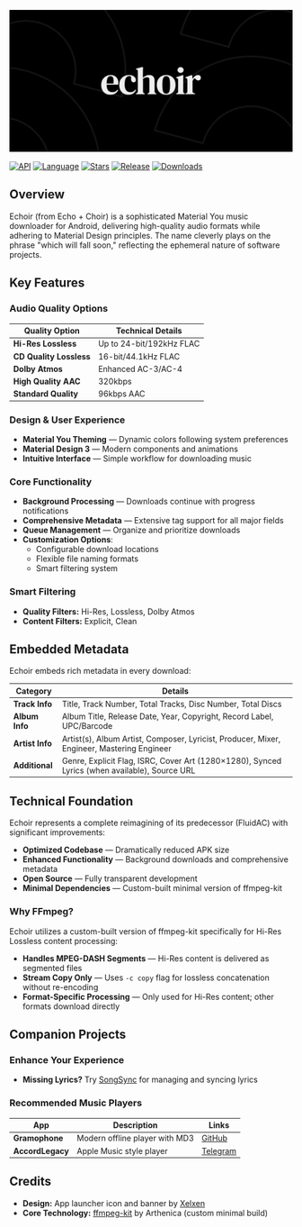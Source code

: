 ![Echoir Banner](.github/assets/banner.png)

[![API](https://img.shields.io/badge/26%2B-level?style=for-the-badge&logo=android&logoColor=3cd382&label=API&labelColor=21262d&color=ff663b)](https://developer.android.com/studio/releases/platforms) [![Language](https://img.shields.io/badge/Kotlin-language?style=for-the-badge&logo=kotlin&logoColor=7F52FF&label=language&labelColor=21262d&color=7F52FF)](https://kotlinlang.org/) [![Stars](https://img.shields.io/github/stars/imjyotiraditya/echoirx?style=for-the-badge&logo=github&labelColor=21262d&color=238636)](https://github.com/imjyotiraditya/echoirx/stargazers) [![Release](https://img.shields.io/github/v/release/imjyotiraditya/echoirx?display_name=tag&style=for-the-badge&logo=github&labelColor=21262d&color=1f6feb)](https://github.com/imjyotiraditya/echoirx/releases/latest) [![Downloads](https://img.shields.io/github/downloads/imjyotiraditya/echoirx/total?style=for-the-badge&labelColor=21262d&color=238636)](https://github.com/imjyotiraditya/echoirx/releases)

## Overview

Echoir (from Echo + Choir) is a sophisticated Material You music downloader for Android, delivering high-quality audio formats while adhering to Material Design principles. The name cleverly plays on the phrase "which will fall soon," reflecting the ephemeral nature of software projects.

## Key Features

### Audio Quality Options

| Quality Option | Technical Details |
|----------------|-------------------|
| **Hi-Res Lossless** | Up to 24-bit/192kHz FLAC |
| **CD Quality Lossless** | 16-bit/44.1kHz FLAC |
| **Dolby Atmos** | Enhanced AC-3/AC-4 |
| **High Quality AAC** | 320kbps |
| **Standard Quality** | 96kbps AAC |

### Design & User Experience

- **Material You Theming** — Dynamic colors following system preferences
- **Material Design 3** — Modern components and animations
- **Intuitive Interface** — Simple workflow for downloading music

### Core Functionality

- **Background Processing** — Downloads continue with progress notifications
- **Comprehensive Metadata** — Extensive tag support for all major fields
- **Queue Management** — Organize and prioritize downloads
- **Customization Options**:
  - Configurable download locations
  - Flexible file naming formats
  - Smart filtering system

### Smart Filtering

- **Quality Filters:** Hi-Res, Lossless, Dolby Atmos
- **Content Filters:** Explicit, Clean

## Embedded Metadata

Echoir embeds rich metadata in every download:

| Category | Details |
|----------|---------|
| **Track Info** | Title, Track Number, Total Tracks, Disc Number, Total Discs |
| **Album Info** | Album Title, Release Date, Year, Copyright, Record Label, UPC/Barcode |
| **Artist Info** | Artist(s), Album Artist, Composer, Lyricist, Producer, Mixer, Engineer, Mastering Engineer |
| **Additional** | Genre, Explicit Flag, ISRC, Cover Art (1280×1280), Synced Lyrics (when available), Source URL |

## Technical Foundation

Echoir represents a complete reimagining of its predecessor (FluidAC) with significant improvements:

- **Optimized Codebase** — Dramatically reduced APK size
- **Enhanced Functionality** — Background downloads and comprehensive metadata
- **Open Source** — Fully transparent development
- **Minimal Dependencies** — Custom-built minimal version of ffmpeg-kit

### Why FFmpeg?

Echoir utilizes a custom-built version of ffmpeg-kit specifically for Hi-Res Lossless content processing:

- **Handles MPEG-DASH Segments** — Hi-Res content is delivered as segmented files
- **Stream Copy Only** — Uses `-c copy` flag for lossless concatenation without re-encoding
- **Format-Specific Processing** — Only used for Hi-Res content; other formats download directly

## Companion Projects

### Enhance Your Experience

- **Missing Lyrics?** Try [SongSync](https://github.com/Lambada10/SongSync/releases/latest) for managing and syncing lyrics

### Recommended Music Players

| App | Description | Links |
|-----|-------------|-------|
| **Gramophone** | Modern offline player with MD3 | [GitHub](https://github.com/AkaneTan/Gramophone) |
| **AccordLegacy** | Apple Music style player | [Telegram](https://t.me/light_summer) |

## Credits

- **Design:** App launcher icon and banner by [Xelxen](https://github.com/Xelxen)
- **Core Technology:** [ffmpeg-kit](https://github.com/arthenica/ffmpeg-kit) by Arthenica (custom minimal build)
